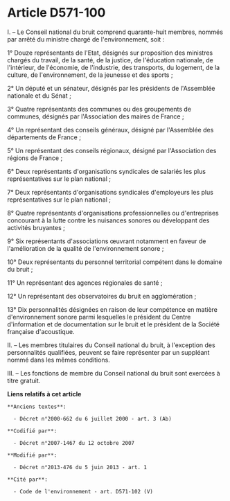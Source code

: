 # Article D571-100

I. – Le Conseil national du bruit comprend quarante-huit membres, nommés par arrêté du ministre chargé de l'environnement,
soit :

1° Douze représentants de l'Etat, désignés sur proposition des ministres chargés du travail, de la santé, de la justice, de
l'éducation nationale, de l'intérieur, de l'économie, de l'industrie, des transports, du logement, de la culture, de
l'environnement, de la jeunesse et des sports ;

2° Un député et un sénateur, désignés par les présidents de l'Assemblée nationale et du Sénat ;

3° Quatre représentants des communes ou des groupements de communes, désignés par l'Association des maires de France ;

4° Un représentant des conseils généraux, désigné par l'Assemblée des départements de France ;

5° Un représentant des conseils régionaux, désigné par l'Association des régions de France ;

6° Deux représentants d'organisations syndicales de salariés les plus représentatives sur le plan national ;

7° Deux représentants d'organisations syndicales d'employeurs les plus représentatives sur le plan national ;

8° Quatre représentants d'organisations professionnelles ou d'entreprises concourant à la lutte contre les nuisances sonores
ou développant des activités bruyantes ;

9° Six représentants d'associations œuvrant notamment en faveur de l'amélioration de la qualité de l'environnement sonore ;

10° Deux représentants du personnel territorial compétent dans le domaine du bruit ;

11° Un représentant des agences régionales de santé ;

12° Un représentant des observatoires du bruit en agglomération ;

13° Dix personnalités désignées en raison de leur compétence en matière d'environnement sonore parmi lesquelles le président
du Centre d'information et de documentation sur le bruit et le président de la Société française d'acoustique.

II. – Les membres titulaires du Conseil national du bruit, à l'exception des personnalités qualifiées, peuvent se faire
représenter par un suppléant nommé dans les mêmes conditions.

III. – Les fonctions de membre du Conseil national du bruit sont exercées à titre gratuit.

**Liens relatifs à cet article**

	**Anciens textes**:

	  - Décret n°2000-662 du 6 juillet 2000 - art. 3 (Ab)

	**Codifié par**:

	  - Décret n°2007-1467 du 12 octobre 2007

	**Modifié par**:

	  - Décret n°2013-476 du 5 juin 2013 - art. 1

	**Cité par**:

	  - Code de l'environnement - art. D571-102 (V)
